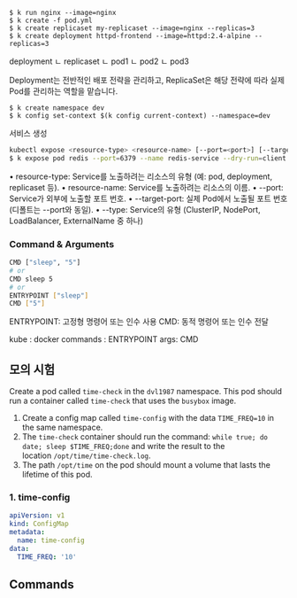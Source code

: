 
```
$ k run nginx --image=nginx
$ k create -f pod.yml
$ k create replicaset my-replicaset --image=nginx --replicas=3
$ k create deployment httpd-frontend --image=httpd:2.4-alpine --replicas=3
```

deployment
ㄴ replicaset
	ㄴ pod1
	ㄴ pod2
	ㄴ pod3

Deployment는 전반적인 배포 전략을 관리하고, ReplicaSet은 해당 전략에 따라 실제 Pod를 관리하는 역할을 맡습니다.

```
$ k create namespace dev
$ k config set-context $(k config current-context) --namespace=dev
```

서비스 생성

```sh
kubectl expose <resource-type> <resource-name> [--port=<port>] [--target-port=<target-port>] [--type=<service-type>]
$ k expose pod redis --port=6379 --name redis-service --dry-run=client -o yaml
```

• resource-type: Service를 노출하려는 리소스의 유형 (예: pod, deployment, replicaset 등).
• resource-name: Service를 노출하려는 리소스의 이름.
• --port: Service가 외부에 노출할 포트 번호.
• --target-port: 실제 Pod에서 노출될 포트 번호 (디폴트는 --port와 동일).
• --type: Service의 유형 (ClusterIP, NodePort, LoadBalancer, ExternalName 중 하나)

### Command & Arguments

```sh
CMD ["sleep", "5"]
# or
CMD sleep 5
# or
ENTRYPOINT ["sleep"]
CMD ["5"]
```

ENTRYPOINT: 고정형 명령어 또는 인수 사용
CMD: 동적 명령어 또는 인수 전달

kube : docker
commands : ENTRYPOINT
args: CMD

### 

## 모의 시험

Create a pod called `time-check` in the `dvl1987` namespace. This pod should run a container called `time-check` that uses the `busybox` image.

1. Create a config map called `time-config` with the data `TIME_FREQ=10` in the same namespace.
2. The `time-check` container should run the command: `while true; do date; sleep $TIME_FREQ;done` and write the result to the location `/opt/time/time-check.log`.
3. The path `/opt/time` on the pod should mount a volume that lasts the lifetime of this pod.


### 1. time-config

```yml
apiVersion: v1
kind: ConfigMap
metadata:
  name: time-config
data:
  TIME_FREQ: '10'
```



## Commands


